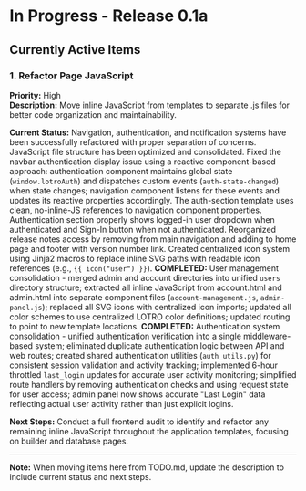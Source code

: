 # In Progress - Release 0.1a

## Currently Active Items

### 1. Refactor Page JavaScript
**Priority:** High  
**Description:** Move inline JavaScript from templates to separate .js files for better code organization and maintainability.

**Current Status:** Navigation, authentication, and notification systems have been successfully refactored with proper separation of concerns. JavaScript file structure has been optimized and consolidated. Fixed the navbar authentication display issue using a reactive component-based approach: authentication component maintains global state (`window.lotroAuth`) and dispatches custom events (`auth-state-changed`) when state changes; navigation component listens for these events and updates its reactive properties accordingly. The auth-section template uses clean, no-inline-JS references to navigation component properties. Authentication section properly shows logged-in user dropdown when authenticated and Sign-In button when not authenticated. Reorganized release notes access by removing from main navigation and adding to home page and footer with version number link. Created centralized icon system using Jinja2 macros to replace inline SVG paths with readable icon references (e.g., `{{ icon("user") }}`). **COMPLETED:** User management consolidation - merged admin and account directories into unified `users` directory structure; extracted all inline JavaScript from account.html and admin.html into separate component files (`account-management.js`, `admin-panel.js`); replaced all SVG icons with centralized icon imports; updated all color schemes to use centralized LOTRO color definitions; updated routing to point to new template locations. **COMPLETED:** Authentication system consolidation - unified authentication verification into a single middleware-based system; eliminated duplicate authentication logic between API and web routes; created shared authentication utilities (`auth_utils.py`) for consistent session validation and activity tracking; implemented 6-hour throttled `last_login` updates for accurate user activity monitoring; simplified route handlers by removing authentication checks and using request state for user access; admin panel now shows accurate "Last Login" data reflecting actual user activity rather than just explicit logins.

**Next Steps:** Conduct a full frontend audit to identify and refactor any remaining inline JavaScript throughout the application templates, focusing on builder and database pages.

---

**Note:** When moving items here from TODO.md, update the description to include current status and next steps. 